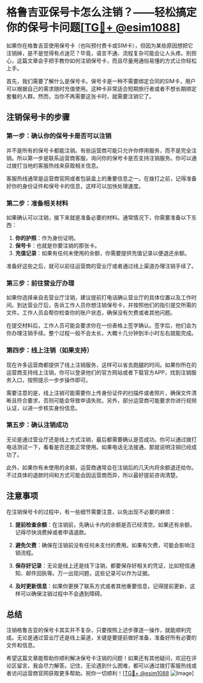# 格鲁吉亚保号卡怎么注销？——轻松搞定你的保号卡问题[[TG💪+ @esim1088](https://t.me/s/esim1088)]

如果你在格鲁吉亚使用保号卡（也叫预付费卡或SIM卡），但因为某些原因想把它注销掉，是不是觉得有点迷茫？毕竟，语言不通、流程复杂可能会让人头疼。别担心，这篇文章会手把手教你如何注销保号卡，而且尽量用通俗易懂的方式让你轻松上手。

首先，我们需要了解什么是保号卡。保号卡是一种不需要绑定合同的SIM卡，用户可以根据自己的需求随时充值使用。这种卡非常适合短期旅行者或者不想长期绑定套餐的人群。然而，当你不再需要这张卡时，就需要注销它了。

## 注销保号卡的步骤

### 第一步：确认你的保号卡是否可以注销
并不是所有的保号卡都能注销。有些运营商可能只允许你停用服务，而不是完全注销。所以第一步是联系运营商客服，询问你的保号卡是否支持注销服务。你可以通过拨打当地的客服热线来获取相关信息。

客服热线通常是运营商官网或者包装盒上的重要信息之一。在拨打之前，记得准备好你的身份证件和保号卡的信息，这样可以加快处理速度。

### 第二步：准备相关材料
如果确认可以注销，接下来就是准备必要的材料。通常情况下，你需要准备以下东西：
1. **你的护照**：作为身份证明。
2. **保号卡**：也就是你要注销的那张卡。
3. **充值记录**：如果有任何未使用的余额，你需要提供充值记录以便退还余额。

准备好这些之后，就可以前往运营商的营业厅或者通过线上渠道办理注销手续了。

### 第三步：前往营业厅办理
如果你选择亲自去营业厅注销，建议提前打电话确认营业厅的具体位置以及工作时间。到达营业厅后，告诉工作人员你想注销保号卡，并按照他们的指引提交所需的文件。工作人员会帮你检查你的账户状态，确保没有欠费或者其他问题。

在提交材料后，工作人员可能会要求你在一份表格上签字确认。签字后，他们会为你办理注销手续。整个过程一般不会太长，大概十几分钟到半小时左右就能完成。

### 第四步：线上注销（如果支持）
现在许多运营商都提供了线上注销服务，这样可以省去跑腿的时间。如果你所在的运营商支持线上注销，你可以登录他们的官方网站或者下载官方APP，找到注销服务入口，按照提示一步步操作即可。

需要注意的是，线上注销可能需要你上传身份证件的扫描件或者照片，确保文件清晰且符合要求，否则可能会导致申请失败。另外，部分运营商可能要求你进行视频认证，以进一步核实身份信息。

### 第五步：确认注销成功
无论是通过营业厅还是线上方式注销，最后都需要确认是否成功。你可以通过拨打电话测试一下，看看是否还能正常使用。如果电话无法接通，那就说明注销已经成功了。

此外，如果你有未使用的余额，运营商通常会在注销后的几天内将余额退还给你。不过具体的退款时间和方式可能会因运营商而异，所以最好提前咨询清楚。

## 注意事项

在注销保号卡的过程中，有一些细节需要注意，以免出现不必要的麻烦：

1. **提前检查余额**：在注销前，先确认卡内的余额是否已经清空。如果还有余额，记得尽快消费掉或者申请退款。

2. **避免欠费**：确保在注销前没有任何未支付的费用。如果有欠费，可能会影响注销流程。

3. **保存好记录**：无论是线上还是线下注销，都要保存好相关的凭证，比如短信通知、邮件回执等。万一出现问题，这些记录可以作为证据。

4. **及时更新信息**：如果你更换了联系方式或者其他重要信息，记得提前更新，这样可以确保注销过程中不会遇到障碍。

## 总结

注销格鲁吉亚的保号卡其实并不复杂，只要按照上述步骤逐一操作，就能顺利完成。无论是通过营业厅还是线上渠道，关键是要提前做好准备，准备好所有必要的文件和信息。

希望这篇文章能帮助你顺利解决保号卡注销的问题！如果还有其他疑问，欢迎在评论区留言，我会尽力解答。记住，无论遇到什么困难，都可以通过拨打客服热线或者访问运营商官网获取更多帮助。祝你一切顺利！[[TG💪+ @esim1088](https://t.me/s/esim1088) ![Image](https://i.postimg.cc/4NQfJmqS/Snipaste-2025-05-13-00-14-12.png)]